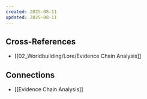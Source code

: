 ```yaml
---
created: 2025-08-11
updated: 2025-08-11
---
```




## Cross-References

- [[02_Worldbuilding/Lore/Evidence Chain Analysis]]


## Connections

- [[Evidence Chain Analysis]]
